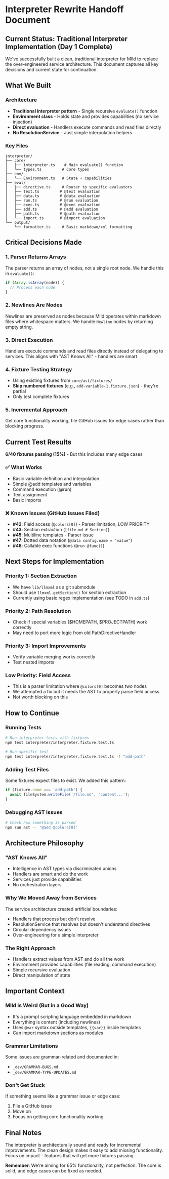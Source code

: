 # Interpreter Rewrite Handoff Document

## Current Status: Traditional Interpreter Implementation (Day 1 Complete)

We've successfully built a clean, traditional interpreter for Mlld to replace the over-engineered service architecture. This document captures all key decisions and current state for continuation.

## What We Built

### Architecture
- **Traditional interpreter pattern** - Single recursive `evaluate()` function
- **Environment class** - Holds state and provides capabilities (no service injection)
- **Direct evaluation** - Handlers execute commands and read files directly
- **No ResolutionService** - Just simple interpolation helpers

### Key Files
```
interpreter/
├── core/
│   ├── interpreter.ts    # Main evaluate() function
│   └── types.ts         # Core types
├── env/
│   └── Environment.ts   # State + capabilities
├── eval/
│   ├── directive.ts     # Router to specific evaluators
│   ├── text.ts         # @text evaluation
│   ├── data.ts         # @data evaluation
│   ├── run.ts          # @run evaluation
│   ├── exec.ts         # @exec evaluation
│   ├── add.ts          # @add evaluation
│   ├── path.ts         # @path evaluation
│   └── import.ts       # @import evaluation
└── output/
    └── formatter.ts     # Basic markdown/xml formatting
```

## Critical Decisions Made

### 1. Parser Returns Arrays
The parser returns an array of nodes, not a single root node. We handle this in `evaluate()`:
```typescript
if (Array.isArray(node)) {
  // Process each node
}
```

### 2. Newlines Are Nodes
Newlines are preserved as nodes because Mlld operates within markdown files where whitespace matters. We handle `Newline` nodes by returning empty string.

### 3. Direct Execution
Handlers execute commands and read files directly instead of delegating to services. This aligns with "AST Knows All" - handlers are smart.

### 4. Fixture Testing Strategy
- Using existing fixtures from `core/ast/fixtures/`
- **Skip numbered fixtures** (e.g., `add-variable-1.fixture.json`) - they're partial
- Only test complete fixtures

### 5. Incremental Approach
Get core functionality working, file GitHub issues for edge cases rather than blocking progress.

## Current Test Results

**6/40 fixtures passing (15%)** - But this includes many edge cases

### ✅ What Works
- Basic variable definition and interpolation
- Simple @add templates and variables
- Command execution (@run)
- Text assignment
- Basic imports

### ❌ Known Issues (GitHub Issues Filed)
- **#42**: Field access (`@colors[0]`) - Parser limitation, LOW PRIORITY
- **#43**: Section extraction (`[file.md # Section]`)
- **#45**: Multiline templates - Parser issue
- **#47**: Dotted data notation (`@data config.name = "value"`)
- **#48**: Callable exec functions (`@run @func()`)

## Next Steps for Implementation

### Priority 1: Section Extraction
- We have `lib/llmxml` as a git submodule
- Should use `llmxml.getSection()` for section extraction
- Currently using basic regex implementation (see TODO in `add.ts`)

### Priority 2: Path Resolution
- Check if special variables ($HOMEPATH, $PROJECTPATH) work correctly
- May need to port more logic from old PathDirectiveHandler

### Priority 3: Import Improvements
- Verify variable merging works correctly
- Test nested imports

### Low Priority: Field Access
- This is a parser limitation where `@colors[0]` becomes two nodes
- We attempted a fix but it needs the AST to properly parse field access
- Not worth blocking on this

## How to Continue

### Running Tests
```bash
# Run interpreter tests with fixtures
npm test interpreter/interpreter.fixture.test.ts

# Run specific test
npm test interpreter/interpreter.fixture.test.ts -t "add-path"
```

### Adding Test Files
Some fixtures expect files to exist. We added this pattern:
```typescript
if (fixture.name === 'add-path') {
  await fileSystem.writeFile('/file.md', 'content...');
}
```

### Debugging AST Issues
```bash
# Check how something is parsed
npm run ast -- '@add @colors[0]'
```

## Architecture Philosophy

### "AST Knows All"
- Intelligence in AST types via discriminated unions
- Handlers are smart and do the work
- Services just provide capabilities
- No orchestration layers

### Why We Moved Away from Services
The service architecture created artificial boundaries:
- Handlers that process but don't resolve
- ResolutionService that resolves but doesn't understand directives
- Circular dependency issues
- Over-engineering for a simple interpreter

### The Right Approach
- Handlers extract values from AST and do all the work
- Environment provides capabilities (file reading, command execution)
- Simple recursive evaluation
- Direct manipulation of state

## Important Context

### Mlld is Weird (But in a Good Way)
- It's a prompt scripting language embedded in markdown
- Everything is content (including newlines)
- Uses `@var` syntax outside templates, `{{var}}` inside templates
- Can import markdown sections as modules

### Grammar Limitations
Some issues are grammar-related and documented in:
- `_dev/GRAMMAR-BUGS.md`
- `_dev/GRAMMAR-TYPE-UPDATES.md`

### Don't Get Stuck
If something seems like a grammar issue or edge case:
1. File a GitHub issue
2. Move on
3. Focus on getting core functionality working

## Final Notes

The interpreter is architecturally sound and ready for incremental improvements. The clean design makes it easy to add missing functionality. Focus on impact - features that will get more fixtures passing.

**Remember**: We're aiming for 65% functionality, not perfection. The core is solid, and edge cases can be fixed as needed.
